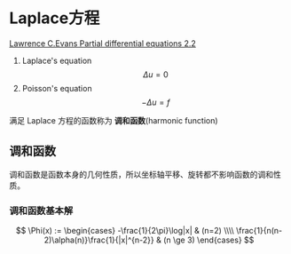 # Laplace方程

[Lawrence C.Evans Partial differential equations 2.2](../Introduction.md#教材)

1. Laplace's equation  $$ \Delta u = 0 $$  
2. Poisson's equation  $$ -\Delta u = f $$  

满足 Laplace 方程的函数称为 **调和函数**(harmonic function)

## 调和函数

调和函数是函数本身的几何性质，所以坐标轴平移、旋转都不影响函数的调和性质。

### 调和函数基本解

$$
\Phi(x) :=
\begin{cases}
    -\frac{1}{2\pi}\log|x|  & (n=2) \\\\
    \frac{1}{n(n-2)\alpha(n)}\frac{1}{|x|^{n-2}}    & (n \ge 3)
\end{cases}
$$